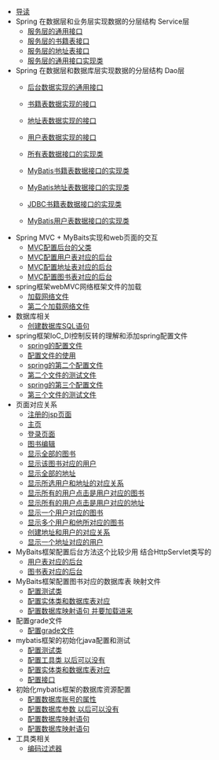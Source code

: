 
* [导读](README.md)
* Spring 在数据层和业务层实现数据的分层结构  Service层
    * [服务层的通用接口](src/main/java/service/GenericService.java)	
    * [服务层的书籍表接口](src/main/java/service/BookService.java)	
    * [服务层的地址表接口](src/main/java/service/AddressService.java)	
    * [服务层的通用接口实现类](src/main/java/service/impl/GenericServiceImpl.java)	
* Spring 在数据层和数据库层实现数据的分层结构 Dao层
    * [后台数据实现的通用接口](src/main/java/dao/GenericDao.java)	
    * [书籍表数据实现的接口](src/main/java/dao/BookDao.java)	
    * [地址表数据实现的接口](src/main/java/dao/AddressDao.java)	
    * [用户表数据实现的接口](src/main/java/dao/UserDao.java)	
    
    * [所有表数据接口的实现类](src/main/java/dao/impl/GenericDaoImpl.java)	
    * [MyBatis书籍表数据接口的实现类](src/main/java/dao/impl/BookDaoImpl.java)	
    * [MyBatis地址表数据接口的实现类](src/main/java/dao/impl/AddressDaoImpl.java)	
    * [JDBC书籍表数据接口的实现类](src/main/java/dao/impl/JDBCBookDaoImpl.java)	
    * [MyBatis用户表数据接口的实现类](src/main/java/dao/impl/UserDaoImpl.java)	
* Spring MVC + MyBaits实现和web页面的交互
    * [MVC配置后台的父类](src/main/java/controller/BaseController.java)	
    * [MVC配置用户表对应的后台](src/main/java/controller/UserController.java)	
    * [MVC配置地址表对应的后台](src/main/java/controller/AddressController.java)	
    * [MVC配置图书表对应的后台](src/main/java/controller/BookController.java)	  
* spring框架webMVC网络框架文件的加载
  * [加载网络文件](src/main/webapp/WEB-INF/web.xml)  
  * [第二个加载网络文件](src/main/webapp/WEB-INF/web-servlet.xml)  
* 数据库相关     
    * [创建数据库SQL语句](sql/db.sql)	
* spring框架IoC_DI控制反转的理解和添加spring配置文件
   * [spring的配置文件](src/main/resources/applicationContext.xml)	
   * [配置文件的使用](src/main/java/ioc/c/Test.java)	 
   * [spring的第二个配置文件](src/main/resources/beans.xml)	
   * [第二个文件的测试文件](src/main/java/ioc/spring/Test.java)	 
   * [spring的第三个配置文件](src/main/resources/test.xml)	
   * [第三个文件的测试文件](src/main/java/ioc/spring/Calculator.java)	
* 页面对应关系
  * [注册的jsp页面](src/main/webapp/sign_up.jsp)	    
  * [主页](src/main/webapp/home.jsp)	    
  * [登录页面](src/main/webapp/index.jsp)	    
  * [图书编辑](src/main/webapp/edit.jsp)	    
  * [显示全部的图书](src/main/webapp/books.jsp)	    
  * [显示该图书对应的用户](src/main/webapp/book.jsp)	    
  * [显示全部的地址](src/main/webapp/addresses.jsp)	    
  * [显示所选用户和地址的对应关系](src/main/webapp/userAddress.jsp)	    
  * [显示所有的用户点击是用户对应的图书](src/main/webapp/users.jsp)	    
  * [显示所有的用户点击是用户对应的地址](src/main/webapp/users1.jsp)	    
  * [显示一个用户对应的图书](src/main/webapp/userBooks.jsp)	    
  * [显示多个用户和他所对应的图书](src/main/webapp/userAndBooks.jsp)	    
  * [创建地址和用户的对应关系](src/main/webapp/createAddress.jsp)	    
  * [显示一个地址对应的用户](src/main/webapp/addressUser.jsp)	    
* MyBaits框架配置后台方法这个比较少用  结合HttpServlet类写的   
    * [用户表对应的后台](src/main/java/action/UserAction.java)	
    * [图书表对应的后台](src/main/java/action/BookAction.java)	
* MyBaits框架配置图书对应的数据库表   映射文件  
    * [配置测试类](src/main/java/demo/BookTest.java)	
    * [配置实体类和数据库表对应](src/main/java/model/Book.java)	
    * [配置数据库映射语句  并要加载进来](src/main/resources/mapper/book-mapper.xml)	
* 配置grade文件     
    * [配置grade文件](build.gradle)	
* mybatis框架的初始化java配置和测试   
    * [配置测试类](src/main/java/demo/MyBatisTest.java)	
    * [配置工具类 以后可以没有](src/main/java/util/MyBatisSession.java)	
    * [配置实体类和数据库表对应](src/main/java/model/User.java)	
    * [配置接口](src/main/java/mapper/UserMapper.java)	
* 初始化mybatis框架的数据库资源配置  
    * [配置数据库账号的属性](src/main/resources/jdbc.properties)	
    * [配置数据库参数 以后可以没有](src/main/resources/mybatis-config.xml)	
    * [配置数据库映射语句](src/main/resources/mapper/user-mapper.xml)	
    * [配置数据库映射语句](src/main/resources/mapper/book-mapper.xml)	
* 工具类相关        
    * [编码过滤器](src/main/java/util/EncodingFilter.java)	


